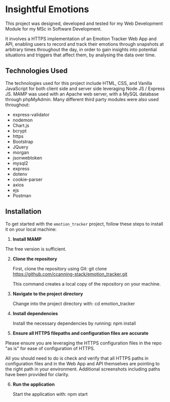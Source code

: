 # Insightful Emotions

This project was designed, developed and tested for my Web Development Module for my MSc in Software Development.

It involves a HTTPS implementation of an Emotion Tracker Web App and API, enabling users to record and track their emotions through snapshots at arbitrary times throughout the day, in order to gain insights into potential situations and triggers that affect them, by analysing the data over time.

## Technologies Used

The technologies used for this project include HTML, CSS, and Vanilla JavaScript for both client side and server side leveraging Node JS / Express JS.  MAMP was used with an Apache web server, with a MySQL database through phpMyAdmin.  Many different third party modules were also used throughout:

<ul>
<li>express-validator</li>
<li>nodemon</li>
<li>Chart.js</li>
<li>bcrypt</li>
<li>https</li>
<li>Bootstrap</li>
<li>JQuery</li>
<li>morgan</li>
<li>jsonwebtoken</li>
<li>mysql2</li>
<li>express</li>
<li>dotenv</li>
<li>cookie-parser</li>
<li>axios</li>
<li>ejs</li>
<li>Postman</li>
</ul>

## Installation

To get started with the `emotion_tracker` project, follow these steps to install it on your local machine:

1. **Install MAMP**

The free version is sufficient.

2. **Clone the repository**

   First, clone the repository using Git:
   git clone https://github.com/ccanning-stack/emotion_tracker.git

   This command creates a local copy of the repository on your machine.

3. **Navigate to the project directory**

   Change into the project directory with:
   cd emotion_tracker

4. **Install dependencies**

   Install the necessary dependencies by running:
   npm install

5. **Ensure all HTTPS filepaths and configuration files are accurate**

Please ensure you are leveraging the HTTPS configuration files in the repo "as is" for ease of configuration of HTTPS. 

All you should need to do is check and verify that all HTTPS paths in configuration files and in the Web App and API themselves are pointing to the right path in your environment.  Additional screenshots including paths have been provided for clarity.

6. **Run the application**

   Start the application with:
   npm start
